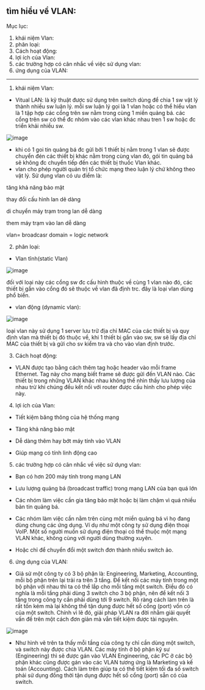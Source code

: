tìm hiểu về VLAN:
-----------------------------------------
Mục lục:
1. khái niệm Vlan:
2. phân loại:
3. Cách hoạt động:
4. lợi ích của Vlan:
5. các trường hợp có cân nhắc về việc sử dụng vlan:
6. ứng dụng của VLAN:

---------------------------------
1. khái niệm Vlan:
- Vitual LAN: là kỹ thuật được sử dụng trên switch dùng để chia 1 sw vật lý thành nhiều sw luận lý. mỗi sw luận lý gọi là 1 vlan hoặc có thể hiểu  vlan là 1 tập hợp các cổng trên sw nằm trong cùng 1 miền quảng bá. các cổng trên sw có thể đc nhóm vào các vlan khác nhau tren 1 sw hoặc đc triển khải nhiều sw.

 ![image](https://user-images.githubusercontent.com/95491130/180598005-696f21ad-5300-4fea-81ff-4508233a7782.png) 
 
- khi có 1 goi tin quảng bá đc gửi bởi 1 thiết bị nằm trong 1 vlan sẽ được chuyển đén các thiết bị khác nằm trong cùng vlan đó, gói tin quảng bá sẽ không đc chuyển tiếp đến các thiết bị thuốc Vlan khác.
- vlan cho phép người quản trị tổ chức mạng theo luận lý chứ không theo vật lý. Sử dụng vlan có ưu điểm là:

tăng khả năng bảo mật

thay đổi cấu hình lan dẽ dàng

di chuyển máy trạm trong lan dễ dàng

them máy trạm vào lan dễ dàng

vlan= broadcasr domain = logic network

2. phân loại:

- Vlan tĩnh(static Vlan)

![image](https://user-images.githubusercontent.com/95491130/180598138-092806ae-5bde-4166-8479-8d0a6d32bbc0.png)

đối với loại này các cổng sw đc cấu hình thuộc về cùng 1 vlan nào đó, các thiết bị gắn vào cổng đó sẽ thuộc về vlan đã định trc. đây là loại vlan dùng phổ biến.

- vlan động (dynamic vlan):

![image](https://user-images.githubusercontent.com/95491130/180598178-c89e9d96-ed4e-47d5-a915-0a46a42d73b7.png)

loại vlan này sử dụng 1 server lưu trữ địa chỉ MAC của các thiết bị và quy định vlan mà thiết bị đó thuộc về, khi 1 thiết bị gắn vào sw, sw sẽ lấy địa chỉ MAC của thiết bị và gửi cho sv kiểm tra và cho vào vlan định trước.

3. Cách hoạt động:

-   VLAN được tạo bằng cách thêm tag hoặc header vào mỗi frame Ethernet. Tag này cho mạng biết frame sẽ được gửi đến VLAN nào. Các thiết bị trong những VLAN khác nhau không thể nhìn thấy lưu lượng của nhau trừ khi chúng đều kết nối với router được cấu hình cho phép việc này.

4. lợi ích của Vlan:

- Tiết kiệm băng thông của hệ thống mạng

- Tăng khả năng bảo mật

- Dễ dàng thêm hay bớt máy tính vào VLAN

- Giúp mạng có tính linh động cao

5. các trường hợp có cân nhắc về việc sử dụng vlan: 

- Bạn có hơn 200 máy tính trong mạng LAN

- Lưu lượng quảng bá (broadcast traffic) trong mạng LAN của bạn quá lớn

- Các nhóm làm việc cần gia tăng bảo mật hoặc bị làm chậm vì quá nhiều bản tin quảng bá.

- Các nhóm làm việc cần nằm trên cùng một miền quảng bá vì họ đang dùng chung các ứng dụng. Ví dụ như một công ty sử dụng điện thoại VoIP. Một số người muốn sử dụng điện thoại có thể thuộc một mạng VLAN khác, không cùng với người dùng thường xuyên.

- Hoặc chỉ để chuyển đổi một switch đơn thành nhiều switch ảo.

6. ứng dụng của VLAN:

- Giả sử một công ty có 3 bộ phận là: Engineering, Marketing, Accounting, mỗi bộ phận trên lại trải ra trên 3 tầng. Để kết nối các máy tính trong một bộ phận với nhau thì ta có thể lắp cho mỗi tầng một switch. Điều đó có nghĩa là mỗi tầng phải dùng 3 switch cho 3 bộ phận, nên để kết nối 3 tầng trong công ty cần phải dùng tới 9 switch. Rõ ràng cách làm trên là rất tốn kém mà lại không thể tận dụng được hết số cổng (port) vốn có của một switch. Chính vì lẽ đó, giải pháp VLAN ra đời nhằm giải quyết vấn đề trên một cách đơn giản mà vẫn tiết kiệm được tài nguyên.

![image](https://user-images.githubusercontent.com/95491130/180598883-6df461bc-7d7d-4fe7-b708-e3cc3fa32c85.png)


- Như hình vẽ trên ta thấy mỗi tầng của công ty chỉ cần dùng một switch, và switch này được chia VLAN. Các máy tính ở bộ phận kỹ sư (Engineering) thì sẽ được gán vào VLAN Engineering, các PC ở các bộ phận khác cũng được gán vào các VLAN tương ứng là Marketing và kế toán (Accounting). Cách làm trên giúp ta có thể tiết kiệm tối đa số switch phải sử dụng đồng thời tận dụng được hết số cổng (port) sẵn có của switch.



